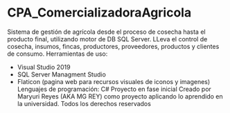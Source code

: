# CPA_ComercializadoraAgricola
Sistema de gestión de agrícola desde el proceso de cosecha hasta el producto final, utilizando motor de DB SQL Server.
LLeva el control de cosecha, insumos, fincas, productores, proveedores, productos y clientes de consumo.
Herramientas de uso:
- Visual Studio 2019
- SQL Server Managment Studio
- Flaticon (pagina web para recursos visuales de iconos y imagenes)
Lenguajes de programación: C#
Proyecto en fase inicial
Creado por Maryuri Reyes (AKA MG REY) como proyecto aplicando lo aprendido en la universidad.
Todos los derechos reservados

